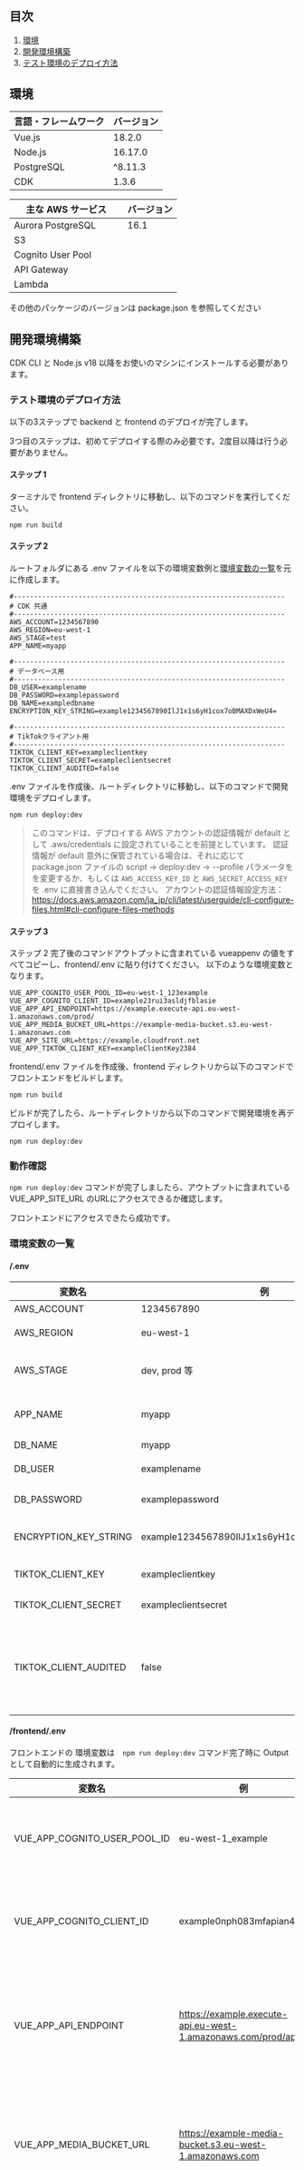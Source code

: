 # <div id="top"></div>

## 目次

1. [環境](#環境)
3. [開発環境構築](#開発環境構築)
4. [テスト環境のデプロイ方法](#テスト環境のデプロイ方法)


## 環境

| 言語・フレームワーク      | バージョン  |
| --------------------- | ---------- |
| Vue.js                | 18.2.0     |
| Node.js               | 16.17.0    |
| PostgreSQL            | ^8.11.3    |
| CDK                   | 1.3.6      |


| 主な AWS サービス       | バージョン   |
| --------------------- | ---------- |
| Aurora PostgreSQL     |  16.1      |
| S3                    |            |
| Cognito User Pool　　　|            |
| API Gateway           |            |
| Lambda                |            |


その他のパッケージのバージョンは package.json を参照してください

## 開発環境構築

CDK CLI と Node.js v18 以降をお使いのマシンにインストールする必要があります。

### テスト環境のデプロイ方法

以下の3ステップで backend と frontend のデプロイが完了します。

3つ目のステップは、初めてデプロイする際のみ必要です。2度目以降は行う必要がありません。

#### ステップ 1

ターミナルで frontend ディレクトリに移動し、以下のコマンドを実行してください。

```
npm run build
```

#### ステップ 2

ルートフォルダにある .env ファイルを以下の環境変数例と[環境変数の一覧](#環境変数の一覧)を元に作成します。


```shell
#-------------------------------------------------------------------
# CDK 共通
#-------------------------------------------------------------------
AWS_ACCOUNT=1234567890
AWS_REGION=eu-west-1
AWS_STAGE=test
APP_NAME=myapp

#-------------------------------------------------------------------
# データベース用
#-------------------------------------------------------------------
DB_USER=examplename
DB_PASSWORD=examplepassword
DB_NAME=exampledbname
ENCRYPTION_KEY_STRING=example1234567890IlJ1x1s6yH1cox7oBMAXDxWeU4=

#-------------------------------------------------------------------
# TikTokクライアント用
#-------------------------------------------------------------------
TIKTOK_CLIENT_KEY=exampleclientkey
TIKTOK_CLIENT_SECRET=exampleclientsecret
TIKTOK_CLIENT_AUDITED=false
```

.env ファイルを作成後、ルートディレクトリに移動し、以下のコマンドで開発環境をデプロイします。

```
npm run deploy:dev
```

> このコマンドは、デプロイする AWS アカウントの認証情報が default として .aws/credentials に設定されていることを前提としています。
> 認証情報が default 意外に保管されている場合は、それに応じて package.json ファイルの script -> deploy:dev -> --profile パラメータをを変更するか、もしくは `AWS_ACCESS_KEY_ID` と `AWS_SECRET_ACCESS_KEY` を .env に直接書き込んでください。
> アカウントの認証情報設定方法：https://docs.aws.amazon.com/ja_jp/cli/latest/userguide/cli-configure-files.html#cli-configure-files-methods


#### ステップ 3

ステップ 2 完了後のコマンドアウトプットに含まれている vueappenv の値をすべてコピーし、frontend/.env に貼り付けてください。
以下のような環境変数となります。

```shell
VUE_APP_COGNITO_USER_POOL_ID=eu-west-1_123example  
VUE_APP_COGNITO_CLIENT_ID=example23rui3asldjfblasie  
VUE_APP_API_ENDPOINT=https://example.execute-api.eu-west-1.amazonaws.com/prod/  
VUE_APP_MEDIA_BUCKET_URL=https://example-media-bucket.s3.eu-west-1.amazonaws.com  
VUE_APP_SITE_URL=https://example.cloudfront.net  
VUE_APP_TIKTOK_CLIENT_KEY=exampleClientKey2384
```



frontend/.env ファイルを作成後、frontend ディレクトリから以下のコマンドでフロントエンドをビルドします。

```
npm run build
```

ビルドが完了したら、ルートディレクトリから以下のコマンドで開発環境を再デプロイします。

```
npm run deploy:dev
```



### 動作確認

`npm run deploy:dev` コマンドが完了しましたら、アウトプットに含まれている VUE_APP_SITE_URL のURLにアクセスできるか確認します。

フロントエンドにアクセスできたら成功です。

### 環境変数の一覧

#### /.env

| 変数名                  | 例                                                 | 役割                                                 |
| ---------------------- | --------------------------------------------------- | --------------------------------------------------- |
| AWS_ACCOUNT            | 1234567890                                          | AWS アカウントの一意の識別子                         |
| AWS_REGION             | eu-west-1                                           | アプリケーションをデプロイする AWS リージョン        |
| AWS_STAGE              | dev, prod 等                                        | CDKが作成する全てのリソース名に、APP_NAME と共に接頭辞として使用されます   |
| APP_NAME               | myapp                                               | CDKが作成する全てのリソース名に、AWS_STAGE と共に接頭辞として使用されます |
| DB_NAME                | myapp                                               | デフォルトで作成されるデータベース名前               |
| DB_USER                | examplename                                         | デフォルトで作成されるデータベースのマスターユーザー名 |
| DB_PASSWORD            | examplepassword                                     | デフォルトで作成されるデータベースのマスターパスワード |
| ENCRYPTION_KEY_STRING  | example1234567890IlJ1x1s6yH1cox7oBMAXDxWeU4=        | 標準の8ビットASCIIエンコーディングを各文字に使用する場合、32文字(256-bit) のランダムな文字列を使用してください |
| TIKTOK_CLIENT_KEY      | exampleclientkey                                    | TikTok API へのアクセスに使用されるクライアントキー |
| TIKTOK_CLIENT_SECRET   | exampleclientsecret                                 | TikTok API へのアクセスに使用されるクライアントシークレット |
| TIKTOK_CLIENT_AUDITED  | false                                               | 未監査クライアントからアップロードされたすべてのコンテンツはプライベート表示モードに制限されます。監査を受け、通った後以下の環境変数を true にすると、TikTokへ一般公開モードで投稿します。参照: https://developers.tiktok.com/doc/content-sharing-guidelines/  |



#### /frontend/.env

フロントエンドの 環境変数は　`npm run deploy:dev` コマンド完了時に Output として自動的に生成されます。

| 変数名                     | 例                                                 | 役割                                                |
| ------------------------- | --------------------------------------------------- | --------------------------------------------------- |
| VUE_APP_COGNITO_USER_POOL_ID | eu-west-1_example                                | Cognito ユーザープールの一意の識別子             |
| VUE_APP_COGNITO_CLIENT_ID | example0nph083mfapian496                            | Cognito クライアントの一意の識別子                |
| VUE_APP_API_ENDPOINT      | https://example.execute-api.eu-west-1.amazonaws.com/prod/api | アプリケーションのバックエンド API のエンドポイント |
| VUE_APP_MEDIA_BUCKET_URL  | https://example-media-bucket.s3.eu-west-1.amazonaws.com | アプリケーションで使用するメディアバケットの URL    |
| VUE_APP_SITE_URL          | https://example.cloudfront.net               | アプリケーションのホストされているサイトの URL     |
| VUE_APP_TIKTOK_CLIENT_KEY | example68gdcwy0x                                    | TikTok API へのアクセスに使用されるクライアントキー |


<p align="right">(<a href="#top">トップへ</a>)</p>
